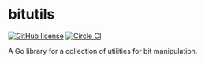 # bitutils

[![GitHub license](https://img.shields.io/github/license/yusaku/bitutils-go.svg)](https://github.com/yusaku/bitutils-go/blob/master/LICENSE)
[![Circle CI](https://circleci.com/gh/yusaku/bitutils-go.svg?style=shield&circle-token=c1adbbe652069cf06bb0334e8b802be3aedf1d50)](https://circleci.com/gh/yusaku/bitutils-go)

A Go library for a collection of utilities for bit manipulation.
